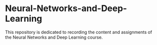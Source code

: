 # Neural-Networks-and-Deep-Learning
This repository is dedicated to recording the content and assignments of the Neural Networks and Deep Learning course.

